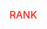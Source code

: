 <div align="center">
	<table>
		<thead>
			<tr>
				<td style="color:red">RANK</td>
			</tr>
		</thead>
	</table>
</div>
